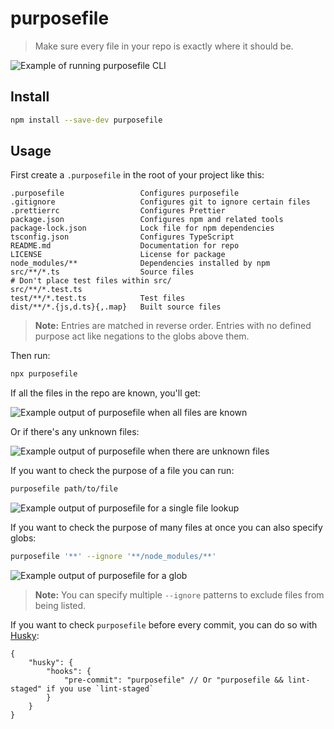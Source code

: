 # purposefile

> Make sure every file in your repo is exactly where it should be.

![Example of running purposefile CLI](./.github/list.png)

## Install

```sh
npm install --save-dev purposefile
```

## Usage

First create a `.purposefile` in the root of your project like this:

```properties
.purposefile                 Configures purposefile
.gitignore                   Configures git to ignore certain files
.prettierrc                  Configures Prettier
package.json                 Configures npm and related tools
package-lock.json            Lock file for npm dependencies
tsconfig.json                Configures TypeScript
README.md                    Documentation for repo
LICENSE                      License for package
node_modules/**              Dependencies installed by npm
src/**/*.ts                  Source files
# Don't place test files within src/
src/**/*.test.ts
test/**/*.test.ts            Test files
dist/**/*.{js,d.ts}{,.map}   Built source files
```

> **Note:** Entries are matched in reverse order. Entries with no defined
> purpose act like negations to the globs above them.

Then run:

```sh
npx purposefile
```

If all the files in the repo are known, you'll get:

![Example output of purposefile when all files are known](./.github/no-bad-files.png)

Or if there's any unknown files:

![Example output of purposefile when there are unknown files](./.github/bad-files.png)

If you want to check the purpose of a file you can run:

```sh
purposefile path/to/file
```

![Example output of purposefile for a single file lookup](./.github/lookup.png)

If you want to check the purpose of many files at once you can also specify globs:

```sh
purposefile '**' --ignore '**/node_modules/**'
```

![Example output of purposefile for a glob](./.github/list.png)

> **Note:** You can specify multiple `--ignore` patterns to exclude files from being listed.

If you want to check `purposefile` before every commit, you can do so with [Husky](https://github.com/typicode/husky):

```jsonc
{
	"husky": {
		"hooks": {
			"pre-commit": "purposefile" // Or "purposefile && lint-staged" if you use `lint-staged`
		}
	}
}
```
